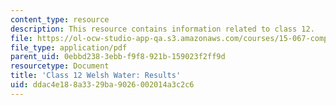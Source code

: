 ```yaml
---
content_type: resource
description: This resource contains information related to class 12.
file: https://ol-ocw-studio-app-qa.s3.amazonaws.com/courses/15-067-competitive-decision-making-and-negotiation-spring-2011/ddac4e188a3329ba9026002014a3c2c6_MIT15_067S11_Cl12_W_W_RE.pdf
file_type: application/pdf
parent_uid: 0ebbd238-3ebb-f9f8-921b-159023f2ff9d
resourcetype: Document
title: 'Class 12 Welsh Water: Results'
uid: ddac4e18-8a33-29ba-9026-002014a3c2c6
---
```

